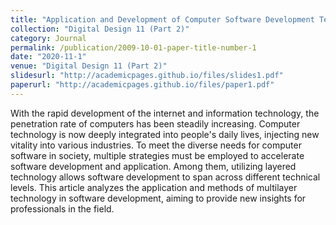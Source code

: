 ```yaml
---
title: "Application and Development of Computer Software Development Technology"
collection: "Digital Design 11 (Part 2)"
category: Journal
permalink: /publication/2009-10-01-paper-title-number-1
date: "2020-11-1"
venue: "Digital Design 11 (Part 2)"
slidesurl: "http://academicpages.github.io/files/slides1.pdf"
paperurl: "http://academicpages.github.io/files/paper1.pdf"
---
```

With the rapid development of the internet and information technology, the penetration rate of computers has been steadily increasing. Computer technology is now deeply integrated into people's daily lives, injecting new vitality into various industries. To meet the diverse needs for computer software in society, multiple strategies must be employed to accelerate software development and application. Among them, utilizing layered technology allows software development to span across different technical levels. This article analyzes the application and methods of multilayer technology in software development, aiming to provide new insights for professionals in the field. 
